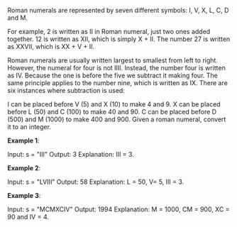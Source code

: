 Roman numerals are represented by seven different symbols: I, V, X, L, C, D and M.


For example, 2 is written as II in Roman numeral, just two ones added together. 12 is written as XII, which is simply X + II. The number 27 is written as XXVII, which is XX + V + II.

Roman numerals are usually written largest to smallest from left to right. However, the numeral for four is not IIII. Instead, the number four is written as IV. Because the one is before the five we subtract it making four. The same principle applies to the number nine, which is written as IX. There are six instances where subtraction is used:

I can be placed before V (5) and X (10) to make 4 and 9. 
X can be placed before L (50) and C (100) to make 40 and 90. 
C can be placed before D (500) and M (1000) to make 400 and 900.
Given a roman numeral, convert it to an integer.

 
**Example 1**:

Input: s = "III"
Output: 3
Explanation: III = 3.

**Example 2**:

Input: s = "LVIII"
Output: 58
Explanation: L = 50, V= 5, III = 3.

**Example 3**:

Input: s = "MCMXCIV"
Output: 1994
Explanation: M = 1000, CM = 900, XC = 90 and IV = 4.
